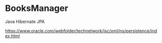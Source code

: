 # BooksManager
Java Hibernate JPA

https://www.oracle.com/webfolder/technetwork/jsc/xml/ns/persistence/index.html
